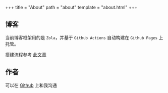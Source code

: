 +++
title = "About"
path = "about"
template = "about.html"
+++

## 博客

当前博客框架用的是 `Zola`，并基于 `Github Actions` 自动构建在 `Github Pages` 上托管。

搭建流程参考 [此文章](/article/build-and-deploy-zola-on-github-pages/)

## 作者

可以在 [Github](https://github.com/yanshenxian/yanshenxian.github.io/issues/2) 上和我沟通
